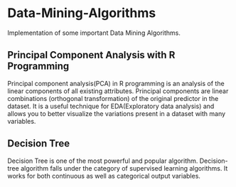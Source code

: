 # Data-Mining-Algorithms
Implementation of some important Data Mining Algorithms.


## Principal Component Analysis with R Programming

Principal component analysis(PCA) in R programming is an analysis of the linear components of all existing attributes. Principal components are linear combinations (orthogonal transformation) of the original predictor in the dataset. It is a useful technique for EDA(Exploratory data analysis) and allows you to better visualize the variations present in a dataset with many variables.
 
## Decision Tree
Decision Tree is one of the most powerful and popular algorithm. Decision-tree algorithm falls under the category of supervised learning algorithms. It works for both continuous as well as categorical output variables.    

